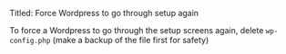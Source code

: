 Titled: Force Wordpress to go through setup again

To force a Wordpress to go through the setup screens again, delete `wp-config.php` (make a backup of the file first for safety)